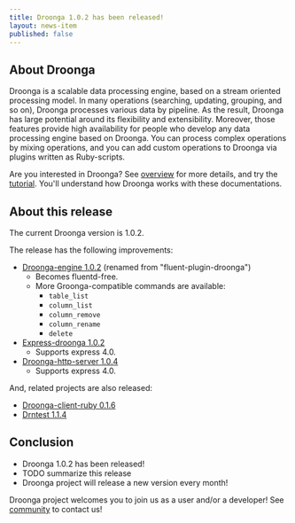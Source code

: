 ```yaml
---
title: Droonga 1.0.2 has been released!
layout: news-item
published: false
---
```


## About Droonga

Droonga is a scalable data processing engine, based on a stream oriented processing model. In many operations (searching, updating, grouping, and so on), Droonga processes various data by pipeline. As the result, Droonga has large potential around its flexibility and extensibility. Moreover, those features provide high availability for people who develop any data processing engine based on Droonga. You can process complex operations by mixing operations, and you can add custom operations to Droonga via plugins written as Ruby-scripts.

Are you interested in Droonga? See [overview](/overview/) for more details, and try the [tutorial](/tutorial/). You'll understand how Droonga works with these documentations.

## About this release

The current Droonga version is 1.0.2.

The release has the following improvements:

 * [Droonga-engine 1.0.2][droonga-engine] (renamed from "fluent-plugin-droonga")
   * Becomes fluentd-free.
   * More Groonga-compatible commands are available:
     * `table_list`
     * `column_list`
     * `column_remove`
     * `column_rename`
     * `delete`
 * [Express-droonga 1.0.2][express-droonga]
   * Supports express 4.0.
 * [Droonga-http-server 1.0.4][droonga-http-server]
   * Supports express 4.0.

And, related projects are also released:

 * [Droonga-client-ruby 0.1.6][droonga-client-ruby]
 * [Drntest 1.1.4][drntest]

## Conclusion

 * Droonga 1.0.2 has been released!
 * TODO summarize this release
 * Droonga project will release a new version every month!

Droonga project welcomes you to join us as a user and/or a developer! See [community][] to contact us!

  [community]: /community/
  [droonga-engine]: https://github.com/droonga/droonga-engine
  [express-droonga]: https://github.com/droonga/express-droonga
  [droonga-http-server]: https://github.com/droonga/droonga-http-server
  [droonga-client-ruby]: https://github.com/droonga/droonga-client-ruby
  [drntest]: https://github.com/droonga/drntest
  [table_remove]: /reference/commands/
